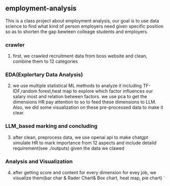 ## employment-analysis
This is a class project about employment analysis, our goal is to use data science to find what kind of person employers need given specific position so as to shorten the gap bewteen colleage students and employers.

### crawler
1. first, we crawled recruitment data from boss website and clean, combine them to 12 categories

### EDA(Explortary Data Analysis)
2. we use multiple statistical ML methods to analyze it including TF-IDF,random forest,heat map to explore which factor influences our salary most and relation between factors.
we use pca to get the dimensions HR pay attention to so to feed these dimensions to LLM.
Also, we did some visualization on these pre-processed data to make it clear.

### LLM_based marking and concluding
3. after clean, preprocess data, we use openai api to make chatgpt simulate HR to mark importance from 12 aspects and include detaild requirement(see ./outputs) given the data we clawed

### Analysis and Visualization
4. after getting score and content for every dimension for evey job, we visualize them(bar char & Rader Chart& Box chart, heat map, pie chart)
`
